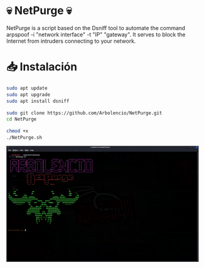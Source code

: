# :skull: NetPurge :skull:
NetPurge is a script based on the Dsniff tool to automate the command arpspoof -i "network interface" -t "IP" "gateway".
It serves to block the Internet from intruders connecting to your network.
# 📥 Instalación
````bash
sudo apt update
sudo apt upgrade
sudo apt install dsniff
````
````bash
sudo git clone https://github.com/Arbolencio/NetPurge.git
cd NetPurge
````
````bash
chmod +x
./NetPurge.sh
````
![screenshot](https://raw.githubusercontent.com/Arbolencio/NetPurge/main/NetPurge.png)
